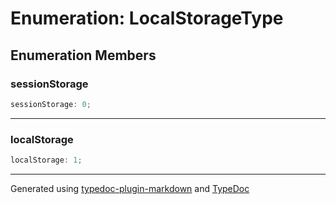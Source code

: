 # Enumeration: LocalStorageType

## Enumeration Members

### sessionStorage

```ts
sessionStorage: 0;
```

***

### localStorage

```ts
localStorage: 1;
```

***

Generated using [typedoc-plugin-markdown](https://www.npmjs.com/package/typedoc-plugin-markdown) and [TypeDoc](https://typedoc.org/)
